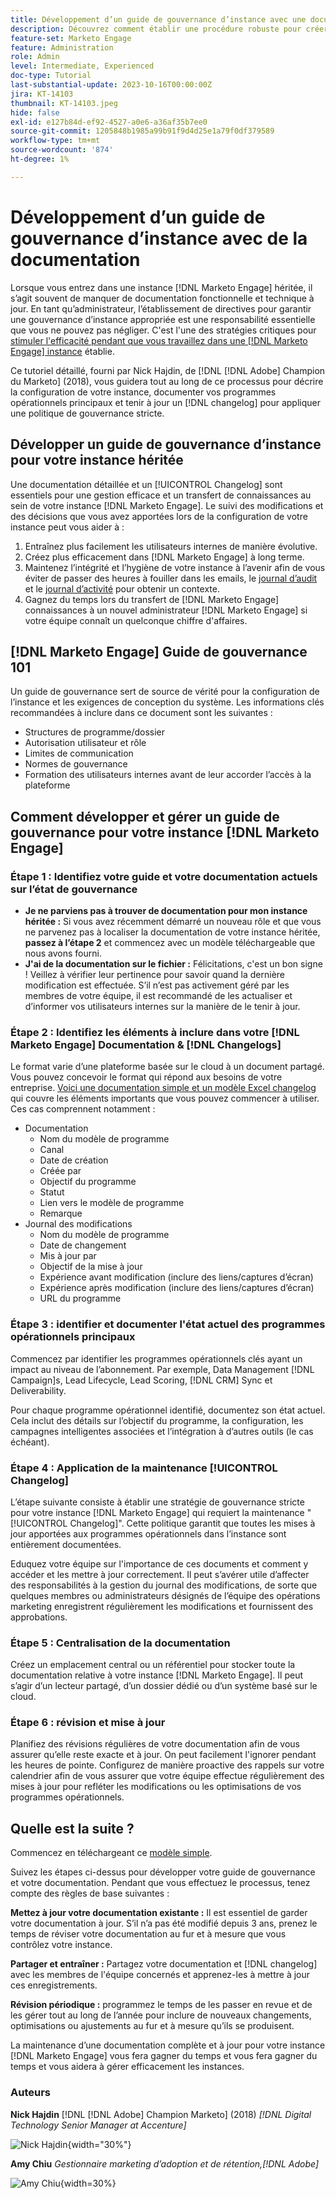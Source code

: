 ```yaml
---
title: Développement d’un guide de gouvernance d’instance avec une documentation
description: Découvrez comment établir une procédure robuste pour créer et gérer la documentation et le fichier de modification pour votre instance  [!DNL Marketo Engage] .
feature-set: Marketo Engage
feature: Administration
role: Admin
level: Intermediate, Experienced
doc-type: Tutorial
last-substantial-update: 2023-10-16T00:00:00Z
jira: KT-14103
thumbnail: KT-14103.jpeg
hide: false
exl-id: e127b84d-ef92-4527-a0e6-a36af35b7ee0
source-git-commit: 1205848b1985a99b91f9d4d25e1a79f0df379589
workflow-type: tm+mt
source-wordcount: '874'
ht-degree: 1%

---
```


# Développement d’un guide de gouvernance d’instance avec de la documentation

Lorsque vous entrez dans une instance [!DNL Marketo Engage] héritée, il s’agit souvent de manquer de documentation fonctionnelle et technique à jour. En tant qu’administrateur, l’établissement de directives pour garantir une gouvernance d’instance appropriée est une responsabilité essentielle que vous ne pouvez pas négliger. C&#39;est l&#39;une des stratégies critiques pour [stimuler l&#39;efficacité pendant que vous travaillez dans une  [!DNL Marketo Engage] instance](https://nation.marketo.com/t5/champion-program-blogs/3-tips-to-increase-your-efficiency-in-an-inherited-instance/ba-p/247582) établie.

Ce tutoriel détaillé, fourni par Nick Hajdin, de [!DNL [!DNL Adobe] Champion du Marketo] (2018), vous guidera tout au long de ce processus pour décrire la configuration de votre instance, documenter vos programmes opérationnels principaux et tenir à jour un [!DNL changelog] pour appliquer une politique de gouvernance stricte.

## Développer un guide de gouvernance d’instance pour votre instance héritée

Une documentation détaillée et un [!UICONTROL Changelog] sont essentiels pour une gestion efficace et un transfert de connaissances au sein de votre instance [!DNL Marketo Engage]. Le suivi des modifications et des décisions que vous avez apportées lors de la configuration de votre instance peut vous aider à :

1. Entraînez plus facilement les utilisateurs internes de manière évolutive.
2. Créez plus efficacement dans [!DNL Marketo Engage] à long terme.
3. Maintenez l’intégrité et l’hygiène de votre instance à l’avenir afin de vous éviter de passer des heures à fouiller dans les emails, le [journal d’audit](https://experienceleague.adobe.com/docs/marketo/using/product-docs/administration/audit-trail/audit-trail-overview.html) et le [journal d’activité](https://experienceleague.adobe.com/docs/marketo/using/product-docs/core-marketo-concepts/smart-lists-and-static-lists/managing-people-in-smart-lists/locate-the-activity-log-for-a-person.html) pour obtenir un contexte.
4. Gagnez du temps lors du transfert de [!DNL Marketo Engage] connaissances à un nouvel administrateur [!DNL Marketo Engage] si votre équipe connaît un quelconque chiffre d&#39;affaires.

## [!DNL Marketo Engage] Guide de gouvernance 101

Un guide de gouvernance sert de source de vérité pour la configuration de l’instance et les exigences de conception du système. Les informations clés recommandées à inclure dans ce document sont les suivantes :

* Structures de programme/dossier
* Autorisation utilisateur et rôle
* Limites de communication
* Normes de gouvernance
* Formation des utilisateurs internes avant de leur accorder l’accès à la plateforme

## Comment développer et gérer un guide de gouvernance pour votre instance [!DNL Marketo Engage]

### Étape 1 : Identifiez votre guide et votre documentation actuels sur l’état de gouvernance

* **Je ne parviens pas à trouver de documentation pour mon instance héritée :** Si vous avez récemment démarré un nouveau rôle et que vous ne parvenez pas à localiser la documentation de votre instance héritée, **passez à l’étape 2** et commencez avec un modèle téléchargeable que nous avons fourni.
* **J&#39;ai de la documentation sur le fichier :** Félicitations, c&#39;est un bon signe ! Veillez à vérifier leur pertinence pour savoir quand la dernière modification est effectuée. S’il n’est pas activement géré par les membres de votre équipe, il est recommandé de les actualiser et d’informer vos utilisateurs internes sur la manière de le tenir à jour.

### Étape 2 : Identifiez les éléments à inclure dans votre [!DNL Marketo Engage] Documentation &amp; [!DNL Changelogs]

Le format varie d’une plateforme basée sur le cloud à un document partagé. Vous pouvez concevoir le format qui répond aux besoins de votre entreprise. [Voici une documentation simple et un modèle Excel changelog](/help/marketo-tutorial-inherited-instance/_assets/downloads/Adobe_Marketo_Engage_Inherited_Instance_Documentation-Changlog.xlsx) qui couvre les éléments importants que vous pouvez commencer à utiliser. Ces cas comprennent notamment :

* Documentation
   * Nom du modèle de programme
   * Canal
   * Date de création
   * Créée par
   * Objectif du programme
   * Statut
   * Lien vers le modèle de programme
   * Remarque
* Journal des modifications
   * Nom du modèle de programme
   * Date de changement
   * Mis à jour par
   * Objectif de la mise à jour
   * Expérience avant modification (inclure des liens/captures d’écran)
   * Expérience après modification (inclure des liens/captures d’écran)
   * URL du programme

### Étape 3 : identifier et documenter l&#39;état actuel des programmes opérationnels principaux

Commencez par identifier les programmes opérationnels clés ayant un impact au niveau de l’abonnement. Par exemple, Data Management [!DNL Campaign]s, Lead Lifecycle, Lead Scoring, [!DNL CRM] Sync et Deliverability.

Pour chaque programme opérationnel identifié, documentez son état actuel. Cela inclut des détails sur l’objectif du programme, la configuration, les campagnes intelligentes associées et l’intégration à d’autres outils (le cas échéant).

### Étape 4 : Application de la maintenance [!UICONTROL Changelog]

L’étape suivante consiste à établir une stratégie de gouvernance stricte pour votre instance [!DNL Marketo Engage] qui requiert la maintenance &quot;[!UICONTROL Changelog]&quot;. Cette politique garantit que toutes les mises à jour apportées aux programmes opérationnels dans l’instance sont entièrement documentées.

Eduquez votre équipe sur l&#39;importance de ces documents et comment y accéder et les mettre à jour correctement. Il peut s’avérer utile d’affecter des responsabilités à la gestion du journal des modifications, de sorte que quelques membres ou administrateurs désignés de l’équipe des opérations marketing enregistrent régulièrement les modifications et fournissent des approbations.

### Étape 5 : Centralisation de la documentation

Créez un emplacement central ou un référentiel pour stocker toute la documentation relative à votre instance [!DNL Marketo Engage]. Il peut s’agir d’un lecteur partagé, d’un dossier dédié ou d’un système basé sur le cloud.

### Étape 6 : révision et mise à jour

Planifiez des révisions régulières de votre documentation afin de vous assurer qu’elle reste exacte et à jour. On peut facilement l&#39;ignorer pendant les heures de pointe. Configurez de manière proactive des rappels sur votre calendrier afin de vous assurer que votre équipe effectue régulièrement des mises à jour pour refléter les modifications ou les optimisations de vos programmes opérationnels.

## Quelle est la suite ?

Commencez en téléchargeant ce [modèle simple](/help/marketo-tutorial-inherited-instance/_assets/downloads/Adobe_Marketo_Engage_Inherited_Instance_Documentation-Changlog.xlsx).

Suivez les étapes ci-dessus pour développer votre guide de gouvernance et votre documentation. Pendant que vous effectuez le processus, tenez compte des règles de base suivantes :

**Mettez à jour votre documentation existante :**
Il est essentiel de garder votre documentation à jour. S’il n’a pas été modifié depuis 3 ans, prenez le temps de réviser votre documentation au fur et à mesure que vous contrôlez votre instance.

**Partager et entraîner :**
Partagez votre documentation et [!DNL changelog] avec les membres de l&#39;équipe concernés et apprenez-les à mettre à jour ces enregistrements.

**Révision périodique :** programmez le temps de les passer en revue et de les gérer tout au long de l’année pour inclure de nouveaux changements, optimisations ou ajustements au fur et à mesure qu’ils se produisent.

La maintenance d’une documentation complète et à jour pour votre instance [!DNL Marketo Engage] vous fera gagner du temps et vous fera gagner du temps et vous aidera à gérer efficacement les instances.

### Auteurs

**Nick Hajdin**
[!DNL [!DNL Adobe] Champion Marketo] (2018)
*[!DNL Digital Technology Senior Manager at Accenture]*

![Nick Hajdin](/help/marketo-tutorial-inherited-instance/_assets/authors/Customer_Author_Nicholas_Hajdin.png){width="30%"}

**Amy Chiu**
*Gestionnaire marketing d’adoption et de rétention,[!DNL Adobe]*

![Amy Chiu](/help/marketo-tutorial-inherited-instance/_assets/authors/Adobe_Author_Amy_Chiu.png){width=30%}
